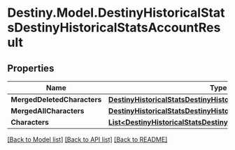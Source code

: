 # Destiny.Model.DestinyHistoricalStatsDestinyHistoricalStatsAccountResult

## Properties

Name | Type | Description | Notes
------------ | ------------- | ------------- | -------------
**MergedDeletedCharacters** | [**DestinyHistoricalStatsDestinyHistoricalStatsWithMerged**](DestinyHistoricalStatsDestinyHistoricalStatsWithMerged.md) |  | [optional] 
**MergedAllCharacters** | [**DestinyHistoricalStatsDestinyHistoricalStatsWithMerged**](DestinyHistoricalStatsDestinyHistoricalStatsWithMerged.md) |  | [optional] 
**Characters** | [**List&lt;DestinyHistoricalStatsDestinyHistoricalStatsPerCharacter&gt;**](DestinyHistoricalStatsDestinyHistoricalStatsPerCharacter.md) |  | [optional] 

[[Back to Model list]](../README.md#documentation-for-models) [[Back to API list]](../README.md#documentation-for-api-endpoints) [[Back to README]](../README.md)

